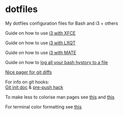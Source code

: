 # dotfiles
My dotfiles configuration files for Bash and i3 + others

Guide on how to use [i3 with XFCE](http://feeblenerd.blogspot.it/2015/11/pretty-i3-with-xfce.html)

Guide on how to use [i3 with LXQT](http://feeblenerd.blogspot.com/2016/08/walkthrough-for-lubuntu-with-i3-tiling.html)

Guide on how to use [i3 with MATE](https://www.mattgreer.org/articles/mate-and-i3/)

Guide on how to [log all your bash hystory to a file](https://spin.atomicobject.com/2016/05/28/log-bash-history/)

[Nice pager for git diffs](https://github.com/so-fancy/diff-so-fancy)

For info on git hooks:  
[Git init doc](https://git-scm.com/docs/git-init#_template_directory) & [pre-push hack](https://blog.ghost.org/prevent-master-push/)

To make less to colorise man pages see [this](https://unix.stackexchange.com/questions/119/colors-in-man-pages?utm_medium=organic&utm_source=google_rich_qa&utm_campaign=google_rich_qa) and [this](https://www.2daygeek.com/linux-color-man-pages-configuration-less-most-command/#)

For terminal color formatting see [this](https://misc.flogisoft.com/bash/tip_colors_and_formatting)
